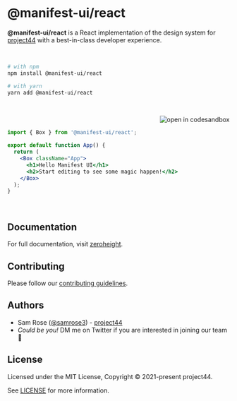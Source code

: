 # @manifest-ui/react

**@manifest-ui/react** is a React implementation of the design system for [project44](https://stitches.dev) with a best-in-class developer experience.

<p><br /></p>

```sh
# with npm
npm install @manifest-ui/react

# with yarn
yarn add @manifest-ui/react
```

<p><br /></p>

<a href="https://codesandbox.io/s/manifest-ui-e8z8c"><img src="https://img.shields.io/badge/-Edit_in_Sandbox-2b354f?logo=codesandbox&style=flat-square" alt="open in codesandbox" valign="middle" align="right"></a>

<br />

```jsx
import { Box } from '@manifest-ui/react';

export default function App() {
  return (
    <Box className="App">
      <h1>Hello Manifest UI</h1>
      <h2>Start editing to see some magic happen!</h2>
    </Box>
  );
}
```

<p><br /></p>

## Documentation

For full documentation, visit [zeroheight](https://zeroheight.com/27d9b4710).

## Contributing

Please follow our [contributing guidelines](./CONTRIBUTING.md).

## Authors

- Sam Rose ([@samrose3](https://twitter.com/_samrose3_)) - [project44](https://project44.com)
- _Could be you!_ DM me on Twitter if you are interested in joining our team 🎉

## License

Licensed under the MIT License, Copyright © 2021-present project44.

See [LICENSE](./LICENSE.md) for more information.
